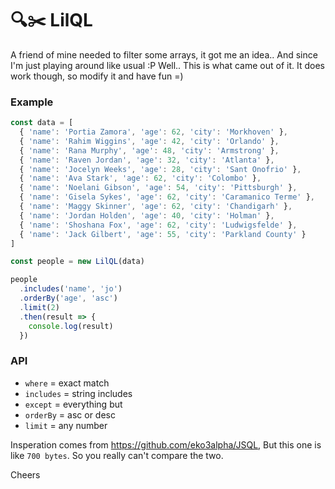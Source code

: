 # 🔍✂️ LilQL

A friend of mine needed to filter some arrays, it got me an idea..
And since I'm just playing around like usual :P
Well.. This is what came out of it.
It does work though, so modify it and have fun =)

### Example
```js
const data = [
  { 'name': 'Portia Zamora', 'age': 62, 'city': 'Morkhoven' },
  { 'name': 'Rahim Wiggins', 'age': 42, 'city': 'Orlando' },
  { 'name': 'Rana Murphy', 'age': 48, 'city': 'Armstrong' },
  { 'name': 'Raven Jordan', 'age': 32, 'city': 'Atlanta' },
  { 'name': 'Jocelyn Weeks', 'age': 28, 'city': 'Sant Onofrio' },
  { 'name': 'Ava Stark', 'age': 62, 'city': 'Colombo' },
  { 'name': 'Noelani Gibson', 'age': 54, 'city': 'Pittsburgh' },
  { 'name': 'Gisela Sykes', 'age': 62, 'city': 'Caramanico Terme' },
  { 'name': 'Maggy Skinner', 'age': 62, 'city': 'Chandigarh' },
  { 'name': 'Jordan Holden', 'age': 40, 'city': 'Holman' },
  { 'name': 'Shoshana Fox', 'age': 62, 'city': 'Ludwigsfelde' },
  { 'name': 'Jack Gilbert', 'age': 55, 'city': 'Parkland County' }
]

const people = new LilQL(data)

people
  .includes('name', 'jo')
  .orderBy('age', 'asc')
  .limit(2)
  .then(result => {
    console.log(result)
  })
```

### API
- `where` = exact match
- `includes` = string includes
- `except` = everything but
- `orderBy` = asc or desc
- `limit` = any number

Insperation comes from https://github.com/eko3alpha/JSQL,
But this one is like `700 bytes`. So you really can't compare the two.

Cheers
